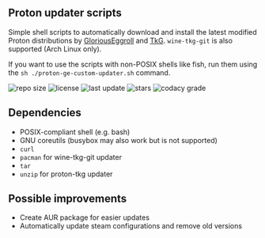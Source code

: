 ## Proton updater scripts

Simple shell scripts to automatically download and install the latest modified Proton distributions by [GloriousEggroll](https://github.com/GloriousEggroll/proton-ge-custom) and [TkG](https://github.com/Frogging-Family/wine-tkg-git). `wine-tkg-git` is also supported (Arch Linux only).

If you want to use the scripts with non-POSIX shells like fish, run them using the `sh ./proton-ge-custom-updater.sh` command.

![repo size](https://img.shields.io/github/repo-size/p-mng/proton-ge-custom-updater?style=for-the-badge) ![license](https://img.shields.io/github/license/p-mng/proton-ge-custom-updater?style=for-the-badge) ![last update](https://img.shields.io/github/last-commit/p-mng/proton-ge-custom-updater?style=for-the-badge) ![stars](https://img.shields.io/github/stars/p-mng/proton-ge-custom-updater?style=for-the-badge&logo=github) ![codacy grade](https://img.shields.io/codacy/grade/758ff7ed45904f2b8089acdb44f77b73?style=for-the-badge&logo=codacy)

## Dependencies

- POSIX-compliant shell (e.g. bash)
- GNU coreutils (busybox may also work but is not supported)
- `curl`
- `pacman` for wine-tkg-git updater
- `tar`
- `unzip` for proton-tkg updater

## Possible improvements

- Create AUR package for easier updates
- Automatically update steam configurations and remove old versions
